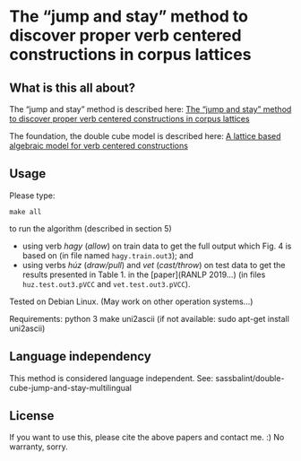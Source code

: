# The “jump and stay” method to discover proper verb centered constructions in corpus lattices

## What is this all about?

The “jump and stay” method is described here:
[The “jump and stay” method to discover proper verb centered constructions in corpus lattices](http://www.nytud.hu/oszt/korpusz/resources/sb_jump_and_stay.pdf)

The foundation, the double cube model is described here:
[A lattice based algebraic model for verb centered constructions](http://www.nytud.hu/oszt/korpusz/resources/sb_lattice_foundation.pdf)

## Usage

Please type:

`make all`

to run the algorithm (described in section 5)
 * using verb *hagy* (*allow*) on train data
   to get the full output which Fig. 4 is based on
   (in file named `hagy.train.out3`); and
 * using verbs *húz* (*draw/pull*) and *vet* (*cast/throw*) on test data
   to get the results presented in Table 1. in the [paper](RANLP 2019...)
   (in files `huz.test.out3.pVCC` and `vet.test.out3.pVCC`).

Tested on Debian Linux. (May work on other operation systems...)

Requirements:
python 3
make
uni2ascii (if not available: sudo apt-get install uni2ascii)

## Language independency

This method is considered language independent.
See: sassbalint/double-cube-jump-and-stay-multilingual

## License

If you want to use this, please cite the above papers and contact me. :)
No warranty, sorry.

